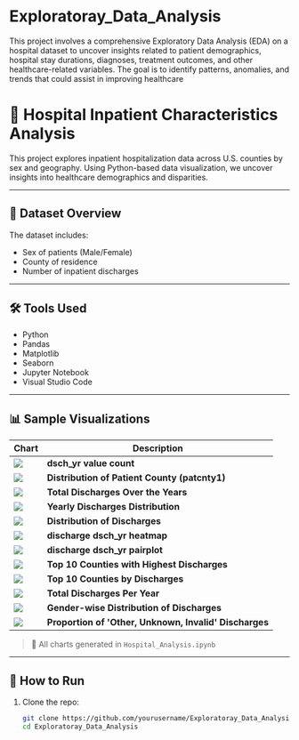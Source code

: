 # Exploratoray_Data_Analysis
This project involves a comprehensive Exploratory Data Analysis (EDA) on a hospital dataset to uncover insights related to patient demographics, hospital stay durations, diagnoses, treatment outcomes, and other healthcare-related variables. The goal is to identify patterns, anomalies, and trends that could assist in improving healthcare 
# 🏥 Hospital Inpatient Characteristics Analysis

This project explores inpatient hospitalization data across U.S. counties by sex and geography. Using Python-based data visualization, we uncover insights into healthcare demographics and disparities.

---

## 📁 Dataset Overview

The dataset includes:
- Sex of patients (Male/Female)
- County of residence
- Number of inpatient discharges

---

## 🛠️ Tools Used

- Python
- Pandas
- Matplotlib
- Seaborn
- Jupyter Notebook
- Visual Studio Code

---

## 📊 Sample Visualizations

| Chart | Description |
|-------|-------------|
| ![](output.png) | **dsch_yr value count** |
| ![](output1.png) | **Distribution of Patient County (patcnty1)** |
| ![](output2.png) | **Total Discharges Over the Years** |
| ![](output3.png) | **Yearly Discharges Distribution** |
| ![](output4.png) | **Distribution of Discharges** |
| ![](output5.png) | **discharge dsch_yr heatmap** |
| ![](output6.png) | **discharge dsch_yr pairplot** |
| ![](output7.png) | **Top 10 Counties with Highest Discharges** |
| ![](output8.png) | **Top 10 Counties by Discharges** |
| ![](output9.png) | **Total Discharges Per Year** |
| ![](output10.png) | **Gender-wise Distribution of Discharges** |
| ![](output11.png) | **Proportion of 'Other, Unknown, Invalid' Discharges** |

> 📌 All charts generated in `Hospital_Analysis.ipynb`

---

## 🚀 How to Run

1. Clone the repo:
   ```bash
   git clone https://github.com/yourusername/Exploratoray_Data_Analysis.git
   cd Exploratoray_Data_Analysis
